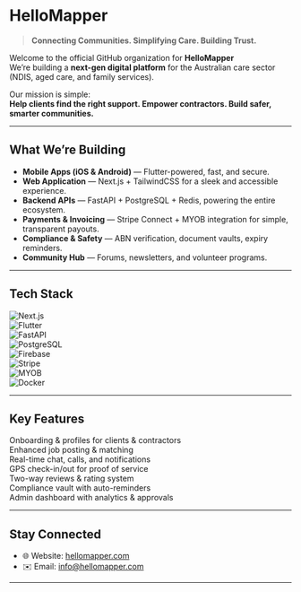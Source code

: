 # HelloMapper  

> **Connecting Communities. Simplifying Care. Building Trust.**

Welcome to the official GitHub organization for **HelloMapper**   
We’re building a **next-gen digital platform** for the Australian care sector (NDIS, aged care, and family services).  

Our mission is simple:  
**Help clients find the right support. Empower contractors. Build safer, smarter communities.**

---

## What We’re Building  

-  **Mobile Apps (iOS & Android)** — Flutter-powered, fast, and secure.  
-  **Web Application** — Next.js + TailwindCSS for a sleek and accessible experience.  
-  **Backend APIs** — FastAPI + PostgreSQL + Redis, powering the entire ecosystem.  
-  **Payments & Invoicing** — Stripe Connect + MYOB integration for simple, transparent payouts.  
-  **Compliance & Safety** — ABN verification, document vaults, expiry reminders.  
-  **Community Hub** — Forums, newsletters, and volunteer programs.  

---

##  Tech Stack  

![Next.js](https://img.shields.io/badge/Frontend-Next.js-black?logo=next.js)  
![Flutter](https://img.shields.io/badge/Mobile-Flutter-blue?logo=flutter)  
![FastAPI](https://img.shields.io/badge/Backend-FastAPI-009688?logo=fastapi)  
![PostgreSQL](https://img.shields.io/badge/Database-PostgreSQL-336791?logo=postgresql)  
![Firebase](https://img.shields.io/badge/Auth-Firebase-orange?logo=firebase)  
![Stripe](https://img.shields.io/badge/Payments-Stripe-635BFF?logo=stripe)  
![MYOB](https://img.shields.io/badge/Accounting-MYOB-purple)  
![Docker](https://img.shields.io/badge/Infra-Docker-2496ED?logo=docker)  

---

##  Key Features  

 Onboarding & profiles for clients & contractors  
 Enhanced job posting & matching  
 Real-time chat, calls, and notifications  
 GPS check-in/out for proof of service  
 Two-way reviews & rating system  
 Compliance vault with auto-reminders  
 Admin dashboard with analytics & approvals  

---

##  Stay Connected  

- 🌐 Website: [hellomapper.com](https://hellomapper.com) 
- ✉️ Email: info@hellomapper.com  
---

